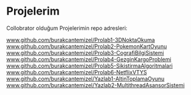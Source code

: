 # Projelerim

Collobrator olduğum Projelerimin repo adresleri:

www.github.com/burakcantemizel/Prolab1-3DNoktaOkuma
www.github.com/burakcantemizel/Prolab2-PokemonKartOyunu
www.github.com/burakcantemizel/Prolab3-CografiBilgiSistemi
www.github.com/burakcantemizel/Prolab4-GezginKargoProblemi
www.github.com/burakcantemizel/Prolab5-SikistirmaAlgoritmalari
www.github.com/burakcantemizel/Prolab6-NetflixVTYS
www.github.com/burakcantemizel/Yazlab1-AltinToplamaOyunu
www.github.com/burakcantemizel/Yazlab2-MultithreadAsansorSistemi
